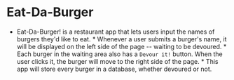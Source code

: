 # Eat-Da-Burger
* Eat-Da-Burger! is a restaurant app that lets users input the names of burgers they'd like to eat.  * Whenever a user submits a burger's name, it will be displayed on the left side of the page -- waiting to be devoured.  * Each burger in the waiting area also has a `Devour it!` button. When the user clicks it, the burger will move to the right side of the page.  * This app will store every burger in a database, whether devoured or not.
